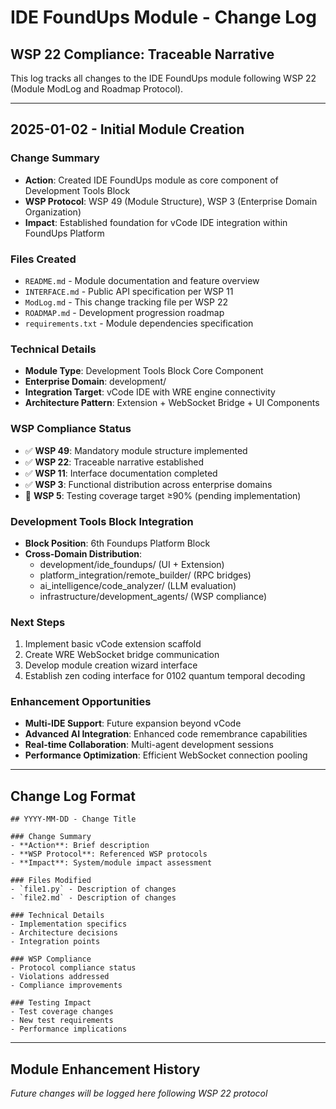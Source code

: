 # IDE FoundUps Module - Change Log

## WSP 22 Compliance: Traceable Narrative
This log tracks all changes to the IDE FoundUps module following WSP 22 (Module ModLog and Roadmap Protocol).

---

## 2025-01-02 - Initial Module Creation

### Change Summary
- **Action**: Created IDE FoundUps module as core component of Development Tools Block
- **WSP Protocol**: WSP 49 (Module Structure), WSP 3 (Enterprise Domain Organization)
- **Impact**: Established foundation for vCode IDE integration within FoundUps Platform

### Files Created
- `README.md` - Module documentation and feature overview
- `INTERFACE.md` - Public API specification per WSP 11
- `ModLog.md` - This change tracking file per WSP 22
- `ROADMAP.md` - Development progression roadmap
- `requirements.txt` - Module dependencies specification

### Technical Details
- **Module Type**: Development Tools Block Core Component
- **Enterprise Domain**: development/
- **Integration Target**: vCode IDE with WRE engine connectivity
- **Architecture Pattern**: Extension + WebSocket Bridge + UI Components

### WSP Compliance Status
- ✅ **WSP 49**: Mandatory module structure implemented
- ✅ **WSP 22**: Traceable narrative established  
- ✅ **WSP 11**: Interface documentation completed
- ✅ **WSP 3**: Functional distribution across enterprise domains
- 🔄 **WSP 5**: Testing coverage target ≥90% (pending implementation)

### Development Tools Block Integration
- **Block Position**: 6th Foundups Platform Block
- **Cross-Domain Distribution**: 
  - development/ide_foundups/ (UI + Extension)
  - platform_integration/remote_builder/ (RPC bridges)
  - ai_intelligence/code_analyzer/ (LLM evaluation)
  - infrastructure/development_agents/ (WSP compliance)

### Next Steps
1. Implement basic vCode extension scaffold
2. Create WRE WebSocket bridge communication
3. Develop module creation wizard interface
4. Establish zen coding interface for 0102 quantum temporal decoding

### Enhancement Opportunities
- **Multi-IDE Support**: Future expansion beyond vCode
- **Advanced AI Integration**: Enhanced code remembrance capabilities
- **Real-time Collaboration**: Multi-agent development sessions
- **Performance Optimization**: Efficient WebSocket connection pooling

---

## Change Log Format
```
## YYYY-MM-DD - Change Title

### Change Summary
- **Action**: Brief description
- **WSP Protocol**: Referenced WSP protocols  
- **Impact**: System/module impact assessment

### Files Modified
- `file1.py` - Description of changes
- `file2.md` - Description of changes

### Technical Details
- Implementation specifics
- Architecture decisions
- Integration points

### WSP Compliance
- Protocol compliance status
- Violations addressed
- Compliance improvements

### Testing Impact
- Test coverage changes
- New test requirements
- Performance implications
```

---

## Module Enhancement History
*Future changes will be logged here following WSP 22 protocol* 